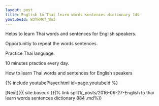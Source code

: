 ```yaml
---
layout: post
title: English to Thai learn words sentences dictionary 149 
youtubeId: W3YkMK7_WoI
---
```

 
 
Helps to learn Thai words and sentences for English speakers.

Opportunitiy to repeat the words sentences. 

Practice Thai language. 
 
10 minutes practice every day. 
 
How to learn Thai words and sentences for English speakers 
 
{% include youtubePlayer.html id=page.youtubeId %}
 
 
[Next]({{ site.baseurl }}{% link  split1/_posts/2016-06-27-English to thai learn words sentences dictionary 884 .md%})
 
